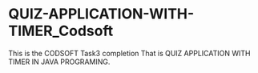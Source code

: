 # QUIZ-APPLICATION-WITH-TIMER_Codsoft
This is the CODSOFT Task3 completion That is  QUIZ APPLICATION WITH TIMER IN JAVA PROGRAMING.

